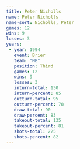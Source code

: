 ```yaml
---
title: Peter Nicholls
name: Peter Nicholls
name-sort: Nicholls, Peter
games: 12
wins: 9
losses: 3
years:
 - year: 1994
   event: Brier
   team: "MB"
   position: Third
   games: 12
   wins: 9
   losses: 3
   inturn-total: 130
   inturn-percent: 85
   outturn-total: 95
   outturn-percent: 78
   draw-total: 90
   draw-percent: 83
   takeout-total: 135
   takeout-percent: 81
   shots-total: 225
   shots-percent: 82
---
```

